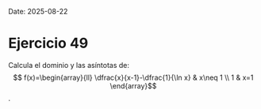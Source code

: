 Date: 2025-08-22

# Ejercicio 49

 
Calcula el dominio y las asíntotas de: $$ f(x)=\begin{array}{ll}
 \dfrac{x}{x-1}-\dfrac{1}{\ln x} &  x\neq 1 \\
 1 &  x=1
\end{array}$$ .
